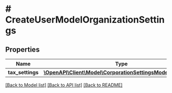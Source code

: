 # # CreateUserModelOrganizationSettings

## Properties

Name | Type | Description | Notes
------------ | ------------- | ------------- | -------------
**tax_settings** | [**\OpenAPI\Client\Model\CorporationSettingsModelTaxSettings**](CorporationSettingsModelTaxSettings.md) |  | [optional]

[[Back to Model list]](../../README.md#models) [[Back to API list]](../../README.md#endpoints) [[Back to README]](../../README.md)
